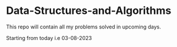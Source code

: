 # Data-Structures-and-Algorithms

This repo will contain all my problems solved in upcoming days.

Starting from today i.e 03-08-2023 
